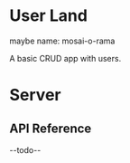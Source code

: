 # User Land

maybe name: mosai-o-rama

A basic CRUD app with users.

# Server

## API Reference
--todo--